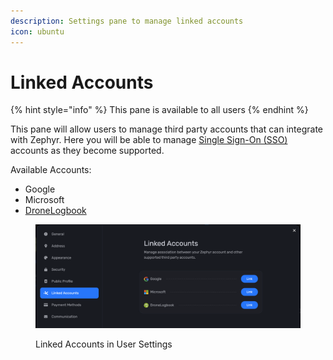 ```yaml
---
description: Settings pane to manage linked accounts
icon: ubuntu
---
```


# Linked Accounts

{% hint style="info" %}
This pane is available to all users
{% endhint %}

This pane will allow users to manage third party accounts that can integrate with Zephyr. Here you will be able to manage [Single Sign-On (SSO)](../../integrations/single-sign-on.md) accounts as they become supported.

Available Accounts:

* Google
* Microsoft
* [DroneLogbook](../../integrations/drone-logbook.md)

<figure><img src="../../.gitbook/assets/image (4).png" alt=""><figcaption><p>Linked Accounts in User Settings</p></figcaption></figure>
